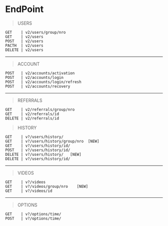 EndPoint
=

>USERS

    GET    | v2/users/group/nro
    GET    | v2/users
    POST   | v2/users
    PACTH  | v2/users
    DELETE | v2/users

---

>ACCOUNT

    POST   | v2/accounts/activation
    POST   | v2/accounts/login
    POST   | v2/accounts/login/refresh
    POST   | v2/accounts/recovery

---

>REFERRALS

    GET    | v2/referrals/group/nro
    GET    | v2/referrals/id
    DELETE | v2/referrals/id

>HISTORY

    GET    | v?/users/history/
    GET    | v?/users/history/group/nro  [NEW]
    GET    | v?/users/history/id/
    POST   | v?/users/history/id/
    DELETE | v?/users/history/   [NEW]
    DELETE | v?/users/history/id/
---

>VIDEOS

    GET    | v?/videos
    GET    | v?/videos/group/nro    [NEW]
    GET    | v?/videos/id

---

>OPTIONS

    GET    | v?/options/time/
    POST   | v?/options/time/
